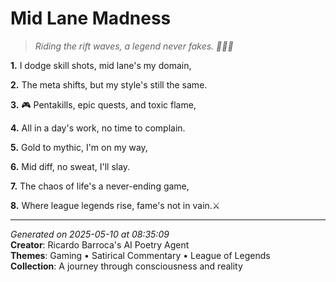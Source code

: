# Mid Lane Madness

> *Riding the rift waves, a legend never fakes. 🏄‍♀️💫*

**1.** I dodge skill shots, mid lane's my domain,


**2.** The meta shifts, but my style's still the same.


**3.** 🎮 Pentakills, epic quests, and toxic flame,


**4.** All in a day's work, no time to complain.


**5.** Gold to mythic, I'm on my way,


**6.** Mid diff, no sweat, I'll slay.


**7.** The chaos of life's a never-ending game,


**8.** Where league legends rise, fame's not in vain.⚔️



---

*Generated on 2025-05-10 at 08:35:09*  
**Creator**: Ricardo Barroca's AI Poetry Agent  
**Themes**: Gaming • Satirical Commentary • League of Legends  
**Collection**: A journey through consciousness and reality